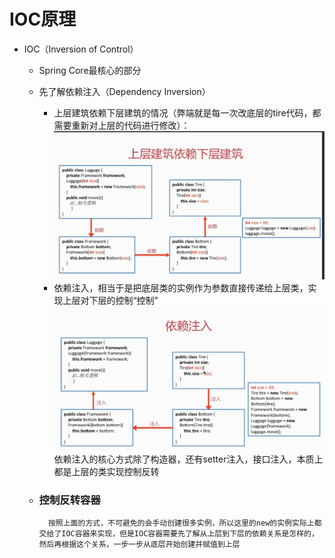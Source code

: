 # IOC原理

* IOC（Inversion of Control）
  * Spring Core最核心的部分
  * 先了解依赖注入（Dependency Inversion）
    * 上层建筑依赖下层建筑的情况（弊端就是每一次改底层的tire代码，都需要重新对上层的代码进行修改）：![](/IOC/1.png)
    * 依赖注入，相当于是把底层类的实例作为参数直接传递给上层类，实现上层对下层的控制“控制”![](/IOC/2.png)依赖注入的核心方式除了构造器，还有setter注入，接口注入，本质上都是上层的类实现控制反转
  * ### 控制反转容器

          按照上面的方式，不可避免的会手动创建很多实例，所以这里的new的实例实际上都交给了IOC容器来实现，但是IOC容器需要先了解从上层到下层的依赖关系是怎样的，然后再根据这个关系，一步一步从底层开始创建并赋值到上层



